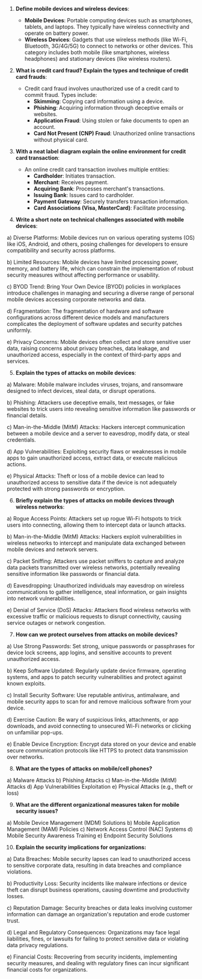 

1. **Define mobile devices and wireless devices**:
   - **Mobile Devices**: Portable computing devices such as smartphones, tablets, and laptops. They typically have wireless connectivity and operate on battery power.
   - **Wireless Devices**: Gadgets that use wireless methods (like Wi-Fi, Bluetooth, 3G/4G/5G) to connect to networks or other devices. This category includes both mobile (like smartphones, wireless headphones) and stationary devices (like wireless routers).

2. **What is credit card fraud? Explain the types and technique of credit card frauds**:
   - Credit card fraud involves unauthorized use of a credit card to commit fraud. Types include:
     - **Skimming**: Copying card information using a device.
     - **Phishing**: Acquiring information through deceptive emails or websites.
     - **Application Fraud**: Using stolen or fake documents to open an account.
     - **Card Not Present (CNP) Fraud**: Unauthorized online transactions without physical card.

3. **With a neat label diagram explain the online environment for credit card transaction**:
   - An online credit card transaction involves multiple entities:
     - **Cardholder**: Initiates transaction.
     - **Merchant**: Receives payment.
     - **Acquiring Bank**: Processes merchant's transactions.
     - **Issuing Bank**: Issues card to cardholder.
     - **Payment Gateway**: Securely transfers transaction information.
     - **Card Associations (Visa, MasterCard)**: Facilitate processing.

4. **Write a short note on technical challenges associated with mobile devices**:

a) Diverse Platforms: Mobile devices run on various operating systems (OS) like iOS, Android, and others, posing challenges for developers to ensure compatibility and security across platforms.

b) Limited Resources: Mobile devices have limited processing power, memory, and battery life, which can constrain the implementation of robust security measures without affecting performance or usability.

c) BYOD Trend: Bring Your Own Device (BYOD) policies in workplaces introduce challenges in managing and securing a diverse range of personal mobile devices accessing corporate networks and data.

d) Fragmentation: The fragmentation of hardware and software configurations across different device models and manufacturers complicates the deployment of software updates and security patches uniformly.

e) Privacy Concerns: Mobile devices often collect and store sensitive user data, raising concerns about privacy breaches, data leakage, and unauthorized access, especially in the context of third-party apps and services.

5. **Explain the types of attacks on mobile devices**:

a) Malware: Mobile malware includes viruses, trojans, and ransomware designed to infect devices, steal data, or disrupt operations.

b) Phishing: Attackers use deceptive emails, text messages, or fake websites to trick users into revealing sensitive information like passwords or financial details.

c) Man-in-the-Middle (MitM) Attacks: Hackers intercept communication between a mobile device and a server to eavesdrop, modify data, or steal credentials.

d) App Vulnerabilities: Exploiting security flaws or weaknesses in mobile apps to gain unauthorized access, extract data, or execute malicious actions.

e) Physical Attacks: Theft or loss of a mobile device can lead to unauthorized access to sensitive data if the device is not adequately protected with strong passwords or encryption.

6. **Briefly explain the types of attacks on mobile devices through wireless networks**:

a) Rogue Access Points: Attackers set up rogue Wi-Fi hotspots to trick users into connecting, allowing them to intercept data or launch attacks.

b) Man-in-the-Middle (MitM) Attacks: Hackers exploit vulnerabilities in wireless networks to intercept and manipulate data exchanged between mobile devices and network servers.

c) Packet Sniffing: Attackers use packet sniffers to capture and analyze data packets transmitted over wireless networks, potentially revealing sensitive information like passwords or financial data.

d) Eavesdropping: Unauthorized individuals may eavesdrop on wireless communications to gather intelligence, steal information, or gain insights into network vulnerabilities.

e) Denial of Service (DoS) Attacks: Attackers flood wireless networks with excessive traffic or malicious requests to disrupt connectivity, causing service outages or network congestion.

7. **How can we protect ourselves from attacks on mobile devices?**

a) Use Strong Passwords: Set strong, unique passwords or passphrases for device lock screens, app logins, and sensitive accounts to prevent unauthorized access.

b) Keep Software Updated: Regularly update device firmware, operating systems, and apps to patch security vulnerabilities and protect against known exploits.

c) Install Security Software: Use reputable antivirus, antimalware, and mobile security apps to scan for and remove malicious software from your device.

d) Exercise Caution: Be wary of suspicious links, attachments, or app downloads, and avoid connecting to unsecured Wi-Fi networks or clicking on unfamiliar pop-ups.

e) Enable Device Encryption: Encrypt data stored on your device and enable secure communication protocols like HTTPS to protect data transmission over networks.

8. **What are the types of attacks on mobile/cell phones?**

a) Malware Attacks
b) Phishing Attacks
c) Man-in-the-Middle (MitM) Attacks
d) App Vulnerabilities Exploitation
e) Physical Attacks (e.g., theft or loss)

9. **What are the different organizational measures taken for mobile security issues?**

a) Mobile Device Management (MDM) Solutions
b) Mobile Application Management (MAM) Policies
c) Network Access Control (NAC) Systems
d) Mobile Security Awareness Training
e) Endpoint Security Solutions

10. **Explain the security implications for organizations:**

a) Data Breaches: Mobile security lapses can lead to unauthorized access to sensitive corporate data, resulting in data breaches and compliance violations.

b) Productivity Loss: Security incidents like malware infections or device theft can disrupt business operations, causing downtime and productivity losses.

c) Reputation Damage: Security breaches or data leaks involving customer information can damage an organization's reputation and erode customer trust.

d) Legal and Regulatory Consequences: Organizations may face legal liabilities, fines, or lawsuits for failing to protect sensitive data or violating data privacy regulations.

e) Financial Costs: Recovering from security incidents, implementing security measures, and dealing with regulatory fines can incur significant financial costs for organizations.
